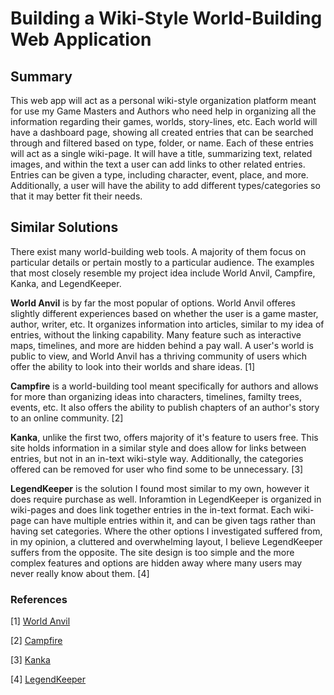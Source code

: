 # Building a Wiki-Style World-Building Web Application

## Summary

This web app will act as a personal wiki-style organization platform meant for use my Game Masters and Authors who need help in organizing all the information regarding their games, worlds, story-lines, etc. Each world will have a dashboard page, showing all created entries that can be searched through and filtered based on type, folder, or name. Each of these entries will act as a single wiki-page. It will have a title, summarizing text, related images, and within the text a user can add links to other related entries. Entries can be given a type, including character, event, place, and more. Additionally, a user will have the ability to add different types/categories so that it may better fit their needs.

## Similar Solutions

There exist many world-building web tools. A majority of them focus on particular details or pertain mostly to a particular audience. The examples that most closely resemble my project idea include World Anvil, Campfire, Kanka, and LegendKeeper. 

**World Anvil** is by far the most popular of options. World Anvil offeres slightly different experiences based on whether the user is a game master, author, writer, etc. It organizes information into articles, similar to my idea of entries, without the linking capability. Many feature such as interactive maps, timelines, and more are hidden behind a pay wall. A user's world is public to view, and World Anvil has a thriving community of users which offer the ability to look into their worlds and share ideas. [1]

**Campfire** is a world-building tool meant specifically for authors and allows for more than organizing ideas into characters, timelines, familty trees, events, etc. It also offers the ability to publish chapters of an author's story to an online community. [2]

**Kanka**, unlike the first two, offers majority of it's feature to users free. This site holds information in a similar style and does allow for links between entries, but not in an in-text wiki-style way. Additionally, the categories offered can be removed for user who find some to be unnecessary. [3]

**LegendKeeper** is the solution I found most similar to my own, however it does require purchase as well. Inforamtion in LegendKeeper is organized in wiki-pages and does link together entries in the in-text format. Each wiki-page can have multiple entries within it, and can be given tags rather than having set categories. Where the other options I investigated suffered from, in my opinion, a cluttered and overwhelming layout, I believe LegendKeeper suffers from the opposite. The site design is too simple and the more complex features and options are hidden away where many users may never really know about them. [4]

### References

[1] [World Anvil](https://www.worldanvil.com/)

[2] [Campfire](https://www.campfirewriting.com/)

[3] [Kanka](https://app.kanka.io/)

[4] [LegendKeeper](https://app.legendkeeper.com/)
